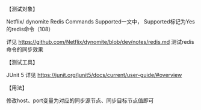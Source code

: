 
【测试对象】

Netflix/ dynomite Redis Commands Supported一文中，
Supported标记为Yes的redis命令（108）

详见 https://github.com/Netflix/dynomite/blob/dev/notes/redis.md
测试redis命令的同步效果

【测试工具】

JUnit 5
详见 https://junit.org/junit5/docs/current/user-guide/#overview

【用法】

修改host、port变量为对应的同步源节点、同步目标节点值即可

